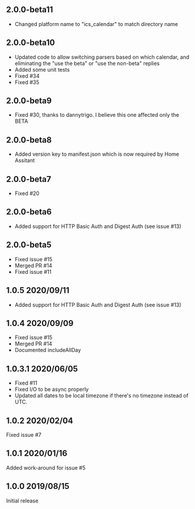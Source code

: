 ## 2.0.0-beta11
- Changed platform name to "ics_calendar" to match directory name

## 2.0.0-beta10
- Updated code to allow switching parsers based on which calendar, and eliminating the "use the beta" or "use the non-beta" replies
- Added some unit tests
- Fixed #34
- Fixed #35

## 2.0.0-beta9
- Fixed #30, thanks to dannytrigo.  I believe this one affected only the BETA

## 2.0.0-beta8
- Added version key to manifest.json which is now required by Home Assitant

## 2.0.0-beta7
- Fixed #20

## 2.0.0-beta6
- Added support for HTTP Basic Auth and Digest Auth (see issue #13)

## 2.0.0-beta5
- Fixed issue #15
- Merged PR #14
- Fixed issue #11

## 1.0.5 2020/09/11
- Added support for HTTP Basic Auth and Digest Auth (see issue #13)

## 1.0.4 2020/09/09
- Fixed issue #15
- Merged PR #14
- Documented includeAllDay

## 1.0.3.1 2020/06/05
- Fixed #11
- Fixed I/O to be async properly
- Updated all dates to be local timezone if there's no timezone instead of UTC.

## 1.0.2 2020/02/04
Fixed issue #7

## 1.0.1 2020/01/16
Added work-around for issue #5

## 1.0.0 2019/08/15
Initial release
